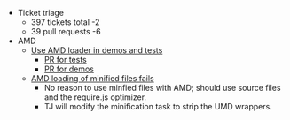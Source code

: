 * Ticket triage
  * 397 tickets total -2
  * 39 pull requests -6
* AMD
  * [Use AMD loader in demos and tests](https://bugs.jqueryui.com/ticket/10119)
    * [PR for tests](https://github.com/jquery/jquery-ui/pull/1335)
    * [PR for demos](https://github.com/jquery/jquery-ui/pull/1336)
  * [AMD loading of minified files fails](https://bugs.jqueryui.com/ticket/10674)
    * No reason to use minfied files with AMD; should use source files and the require.js optimizer.
    * TJ will modify the minification task to strip the UMD wrappers.
